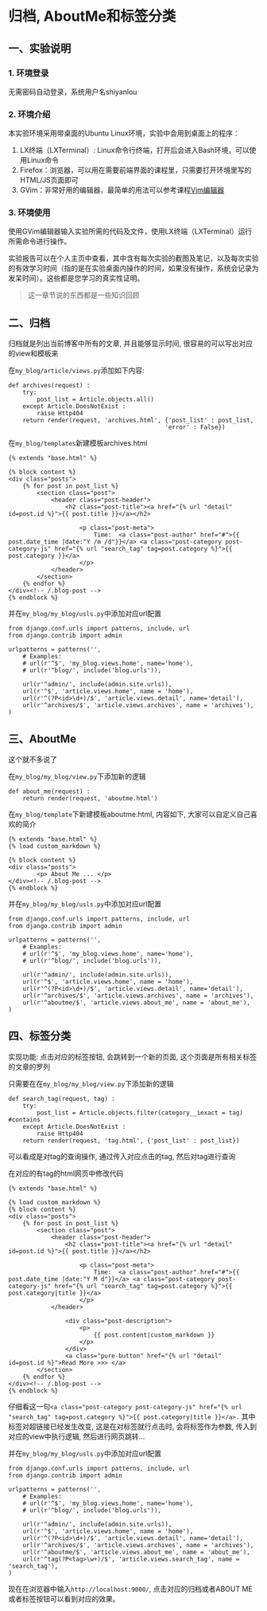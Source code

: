 # 归档, AboutMe和标签分类

## 一、实验说明


### 1. 环境登录

无需密码自动登录，系统用户名shiyanlou

### 2. 环境介绍

本实验环境采用带桌面的Ubuntu Linux环境，实验中会用到桌面上的程序：

1. LX终端（LXTerminal）: Linux命令行终端，打开后会进入Bash环境，可以使用Linux命令
2. Firefox：浏览器，可以用在需要前端界面的课程里，只需要打开环境里写的HTML/JS页面即可
3. GVim：非常好用的编辑器，最简单的用法可以参考课程[Vim编辑器](http://www.shiyanlou.com/courses/2)

### 3. 环境使用

使用GVim编辑器输入实验所需的代码及文件，使用LX终端（LXTerminal）运行所需命令进行操作。


实验报告可以在个人主页中查看，其中含有每次实验的截图及笔记，以及每次实验的有效学习时间（指的是在实验桌面内操作的时间，如果没有操作，系统会记录为发呆时间）。这些都是您学习的真实性证明。

>这一章节说的东西都是一些知识回顾

## 二、归档

归档就是列出当前博客中所有的文章, 并且能够显示时间, 很容易的可以写出对应的view和模板来

在`my_blog/article/views.py`添加如下内容:

```
def archives(request) :
    try:
        post_list = Article.objects.all()
    except Article.DoesNotExist :
        raise Http404
    return render(request, 'archives.html', {'post_list' : post_list, 
                                            'error' : False})
```

在`my_blog/templates`新建模板archives.html

```
{% extends "base.html" %}

{% block content %}
<div class="posts">
    {% for post in post_list %}
        <section class="post">
            <header class="post-header">
                <h2 class="post-title"><a href="{% url "detail" id=post.id %}">{{ post.title }}</a></h2>

                    <p class="post-meta">
                        Time:  <a class="post-author" href="#">{{ post.date_time |date:"Y /m /d"}}</a> <a class="post-category post-category-js" href="{% url "search_tag" tag=post.category %}">{{ post.category }}</a>
                    </p>
            </header>
        </section>
    {% endfor %}
</div><!-- /.blog-post -->
{% endblock %}
```

并在`my_blog/my_blog/usls.py`中添加对应url配置

```
from django.conf.urls import patterns, include, url
from django.contrib import admin

urlpatterns = patterns('',
    # Examples:
    # url(r'^$', 'my_blog.views.home', name='home'),
    # url(r'^blog/', include('blog.urls')),

    url(r'^admin/', include(admin.site.urls)),
    url(r'^$', 'article.views.home', name = 'home'),
    url(r'^(?P<id>\d+)/$', 'article.views.detail', name='detail'),
    url(r'^archives/$', 'article.views.archives', name = 'archives'),
)
```

## 三、AboutMe

这个就不多说了

在`my_blog/my_blog/view.py`下添加新的逻辑

```
def about_me(request) :
    return render(request, 'aboutme.html')
```

在`my_blog/template`下新建模板aboutme.html, 内容如下, 大家可以自定义自己喜欢的简介

```
{% extends "base.html" %}
{% load custom_markdown %}

{% block content %}
<div class="posts">
        <p> About Me ... </p>
</div><!-- /.blog-post -->
{% endblock %}
```

并在`my_blog/my_blog/usls.py`中添加对应url配置

```
from django.conf.urls import patterns, include, url
from django.contrib import admin

urlpatterns = patterns('',
    # Examples:
    # url(r'^$', 'my_blog.views.home', name='home'),
    # url(r'^blog/', include('blog.urls')),

    url(r'^admin/', include(admin.site.urls)),
    url(r'^$', 'article.views.home', name = 'home'),
    url(r'^(?P<id>\d+)/$', 'article.views.detail', name='detail'),
    url(r'^archives/$', 'article.views.archives', name = 'archives'),
    url(r'^aboutme/$', 'article.views.about_me', name = 'about_me'),
)
```

## 四、标签分类

实现功能: 点击对应的标签按钮, 会跳转到一个新的页面, 这个页面是所有相关标签的文章的罗列

只需要在在`my_blog/my_blog/view.py`下添加新的逻辑

```
def search_tag(request, tag) :
    try:
        post_list = Article.objects.filter(category__iexact = tag) #contains
    except Article.DoesNotExist :
        raise Http404
    return render(request, 'tag.html', {'post_list' : post_list})
```

可以看成是对tag的查询操作, 通过传入对应点击的tag, 然后对tag进行查询

在对应的有tag的html网页中修改代码

```
{% extends "base.html" %}

{% load custom_markdown %}
{% block content %}
<div class="posts">
    {% for post in post_list %}
        <section class="post">
            <header class="post-header">
                <h2 class="post-title"><a href="{% url "detail" id=post.id %}">{{ post.title }}</a></h2>

                    <p class="post-meta">
                        Time:  <a class="post-author" href="#">{{ post.date_time |date:"Y M d"}}</a> <a class="post-category post-category-js" href="{% url "search_tag" tag=post.category %}">{{ post.category|title }}</a>
                    </p>
            </header>

                <div class="post-description">
                    <p>
                        {{ post.content|custom_markdown }}
                    </p>
                </div>
                <a class="pure-button" href="{% url "detail" id=post.id %}">Read More >>> </a>
        </section>
    {% endfor %}
</div><!-- /.blog-post -->
{% endblock %}
```

仔细看这一句`<a class="post-category post-category-js" href="{% url "search_tag" tag=post.category %}">{{ post.category|title }}</a>.` 其中标签对超链接已经发生改变, 这是在对标签就行点击时, 会将标签作为参数, 传入到对应的view中执行逻辑, 然后进行网页跳转...

并在`my_blog/my_blog/usls.py`中添加对应url配置

```
from django.conf.urls import patterns, include, url
from django.contrib import admin

urlpatterns = patterns('',
    # Examples:
    # url(r'^$', 'my_blog.views.home', name='home'),
    # url(r'^blog/', include('blog.urls')),

    url(r'^admin/', include(admin.site.urls)),
    url(r'^$', 'article.views.home', name = 'home'),
    url(r'^(?P<id>\d+)/$', 'article.views.detail', name='detail'),
    url(r'^archives/$', 'article.views.archives', name = 'archives'),
    url(r'^aboutme/$', 'article.views.about_me', name = 'about_me'),
    url(r'^tag(?P<tag>\w+)/$', 'article.views.search_tag', name = 'search_tag'),
)
```

现在在浏览器中输入`http://localhost:9000/`, 点击对应的归档或者ABOUT ME 或者标签按钮可以看到对应的效果。
